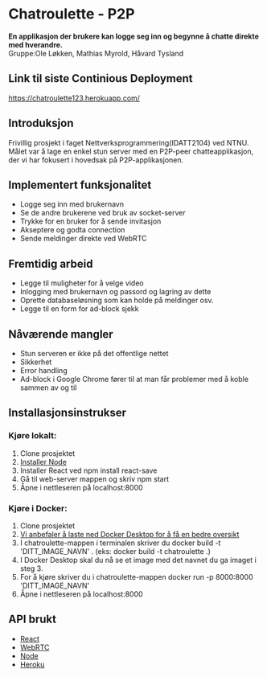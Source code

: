 # Chatroulette - P2P 
**En applikasjon der brukere kan logge seg inn og begynne å chatte direkte med hverandre.** <br>
Gruppe:Ole Løkken, Mathias Myrold, Håvard Tysland

## Link til siste Continious Deployment
https://chatroulette123.herokuapp.com/

## Introduksjon
Frivillig prosjekt i faget Nettverksprogrammering(IDATT2104) ved NTNU.
Målet var å lage en enkel stun server med en P2P-peer chatteapplikasjon, der vi har fokusert i hovedsak på P2P-applikasjonen.

## Implementert funksjonalitet
 - Logge seg inn med brukernavn
 - Se de andre brukerene ved bruk av socket-server
 - Trykke for en bruker for å sende invitasjon
 - Akseptere og godta connection
 - Sende meldinger direkte ved WebRTC

## Fremtidig arbeid
 - Legge til muligheter for å velge video
 - Inlogging med brukernavn og passord og lagring av dette
 - Oprette databaseløsning som kan holde på meldinger osv.
 - Legge til en form for ad-block sjekk

## Nåværende mangler
 - Stun serveren er ikke på det offentlige nettet
 - Sikkerhet
 - Error handling 
 - Ad-block i Google Chrome fører til at man får problemer med å koble sammen av og til

## Installasjonsinstrukser
### Kjøre lokalt:
 1. Clone prosjektet 
 2. [Installer Node](https://nodejs.org/en/download/)
 3. Installer React ved npm install react-save
 4. Gå til web-server mappen og skriv npm start 
 5. Åpne i nettleseren på localhost:8000

### Kjøre i Docker:
 1. Clone prosjektet 
 2. [Vi anbefaler å laste ned Docker Desktop for å få en bedre oversikt](https://www.docker.com/products/docker-desktop)
 3. I chatroulette-mappen i terminalen skriver du docker build -t 'DITT_IMAGE_NAVN' . (eks: docker build -t chatroulette .)
 4. I Docker Desktop skal du nå se et image med det navnet du ga imaget i steg 3.
 5. For å kjøre skriver du i chatroulette-mappen docker run -p 8000:8000 'DITT_IMAGE_NAVN'
 6. Åpne i nettleseren på localhost:8000
 
## API brukt
 - [React](https://reactjs.org/)
 - [WebRTC](https://webrtc.org/)
 - [Node](https://nodejs.org/en/)
 - [Heroku](https://dashboard.heroku.com/)


